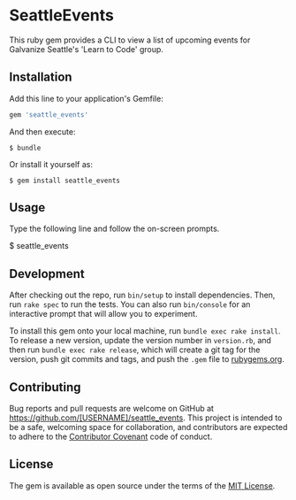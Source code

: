 # SeattleEvents

This ruby gem provides a CLI to view a list of upcoming events for Galvanize Seattle's 'Learn to Code' group.

## Installation

Add this line to your application's Gemfile:

```ruby
gem 'seattle_events'
```

And then execute:

    $ bundle

Or install it yourself as:

    $ gem install seattle_events

## Usage

Type the following line and follow the on-screen prompts.

$ seattle_events

## Development

After checking out the repo, run `bin/setup` to install dependencies. Then, run `rake spec` to run the tests. You can also run `bin/console` for an interactive prompt that will allow you to experiment.

To install this gem onto your local machine, run `bundle exec rake install`. To release a new version, update the version number in `version.rb`, and then run `bundle exec rake release`, which will create a git tag for the version, push git commits and tags, and push the `.gem` file to [rubygems.org](https://rubygems.org).

## Contributing

Bug reports and pull requests are welcome on GitHub at https://github.com/[USERNAME]/seattle_events. This project is intended to be a safe, welcoming space for collaboration, and contributors are expected to adhere to the [Contributor Covenant](http://contributor-covenant.org) code of conduct.


## License

The gem is available as open source under the terms of the [MIT License](http://opensource.org/licenses/MIT).
